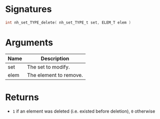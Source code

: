 <!-- start reference -->

# Signatures

```c
int nh_set_TYPE_delete( nh_set_TYPE_t set, ELEM_T elem )
```

# Arguments

|Name|Description|
|---|---|
|set|The set to modify.|
|elem|The element to remove.|

# Returns

- `1` if an element was deleted (i.e. existed before deletion), `0` otherwise

<!-- end reference -->
